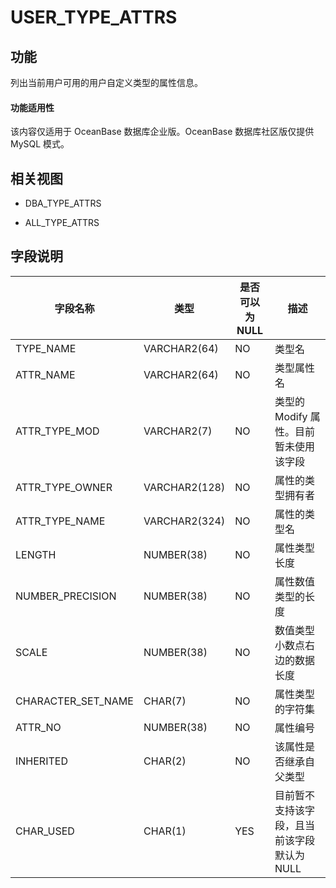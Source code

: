 USER_TYPE_ATTRS
====================================

功能
-----------

列出当前用户可用的用户自定义类型的属性信息。

  <main id="notice" >
    <h4>功能适用性</h4>
    <p>该内容仅适用于 OceanBase 数据库企业版。OceanBase 数据库社区版仅提供 MySQL 模式。</p>
  </main>

相关视图
-------------

* DBA_TYPE_ATTRS

* ALL_TYPE_ATTRS

字段说明
-------------

|      **字段名称**      |    **类型**     | **是否可以为 NULL** |          **描述**          |
|--------------------|---------------|----------------|--------------------------|
| TYPE_NAME          | VARCHAR2(64)  | NO             | 类型名                      |
| ATTR_NAME          | VARCHAR2(64)  | NO             | 类型属性名                    |
| ATTR_TYPE_MOD      | VARCHAR2(7)   | NO             | 类型的 Modify 属性。目前暂未使用该字段  |
| ATTR_TYPE_OWNER    | VARCHAR2(128) | NO             | 属性的类型拥有者                 |
| ATTR_TYPE_NAME     | VARCHAR2(324) | NO             | 属性的类型名                   |
| LENGTH             | NUMBER(38)    | NO             | 属性类型长度                   |
| NUMBER_PRECISION   | NUMBER(38)    | NO             | 属性数值类型的长度                |
| SCALE              | NUMBER(38)    | NO             | 数值类型小数点右边的数据长度           |
| CHARACTER_SET_NAME | CHAR(7)       | NO             | 属性类型的字符集                 |
| ATTR_NO            | NUMBER(38)    | NO             | 属性编号                     |
| INHERITED          | CHAR(2)       | NO             | 该属性是否继承自父类型              |
| CHAR_USED          | CHAR(1)       | YES            | 目前暂不支持该字段，且当前该字段默认为 NULL |
